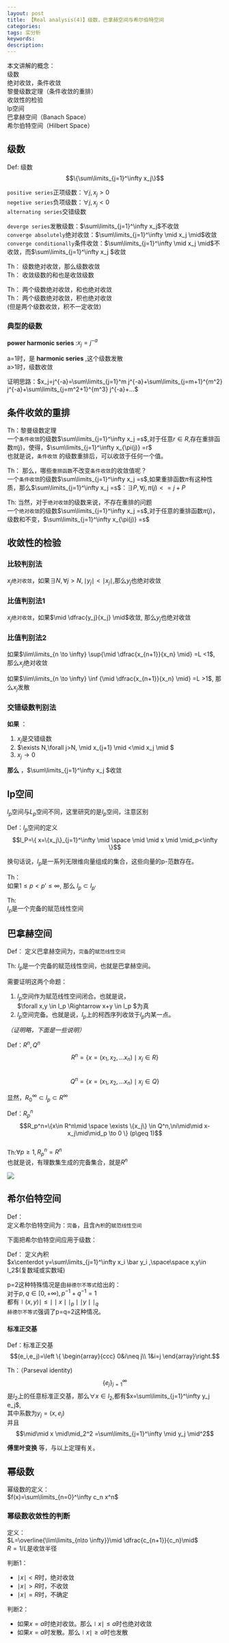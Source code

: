 ```yaml
---
layout: post
title: 【Real analysis(4)】级数，巴拿赫空间与希尔伯特空间
categories: 
tags: 实分析
keywords:
description:
---
```


本文讲解的概念：  
级数  
绝对收敛，条件收敛  
黎曼级数定理（条件收敛的重排）  
收敛性的检验  
lp空间  
巴拿赫空间（Banach Space）  
希尔伯特空间（Hilbert Space）  


## 级数

Def: 级数  
$$\{\sum\limits_{j=1}^\infty x_j\}$$  

`positive series`正项级数：$\forall j ,x_j>0$  
`negetive series`负项级数：$\forall j,x_j<0$  
`alternating series`交错级数  

`deverge series`发散级数：$\sum\limits_{j=1}^\infty x_j$不收敛  
`converge absolutely`绝对收敛：$\sum\limits_{j=1}^\infty \mid x_j \mid$收敛  
`converge conditionally`条件收敛：$\sum\limits_{j=1}^\infty \mid x_j \mid$不收敛，而$\sum\limits_{j=1}^\infty x_j $收敛  


Th： 级数绝对收敛，那么级数收敛  
Th： 收敛级数的和也是收敛级数  

Th： 两个级数绝对收敛，和也绝对收敛  
Th： 两个级数绝对收敛，积也绝对收敛  
(但是两个级数收敛，积不一定收敛)  

### 典型的级数

**power harmonic series** :$x_j=j^{-a}$  

a=1时，是 **harmonic series** ,这个级数发散  
a>1时，级数收敛  

证明思路：$x_j=j^{-a}=\sum\limits_{j=1}^m j^{-a}+\sum\limits_{j=m+1}^{m^2} j^{-a}+\sum\limits_{j=m^2+1}^{m^3} j^{-a}+...$  


## 条件收敛的重排

Th：黎曼级数定理  
一个`条件收敛`的级数$\sum\limits_{j=1}^\infty x_j =s$,对于任意$r\in R$,存在重排函数$\pi(j)$，使得，$\sum\limits_{j=1}^\infty x_{\pi(j)} =r$  
也就是说，`条件收敛` 的级数重排后，可以收敛于任何一个值。  


Th： 那么，哪些`重排函数`不改变`条件收敛`的收敛值呢？  
一个`条件收敛`的级数$\sum\limits_{j=1}^\infty x_j =s$,如果重排函数$\pi$有这种性质，那么$\sum\limits_{j=1}^\infty x_j =s$：$\exists P,\forall j , \pi (j)<=j+P$  


Th: 当然，对于`绝对收敛`的级数来说，不存在重排的问题  
一个`绝对收敛`的级数$\sum\limits_{j=1}^\infty x_j =s$,对于任意的重排函数$\pi(j)$，级数和不变，$\sum\limits_{j=1}^\infty x_{\pi(j)} =s$  

## 收敛性的检验

### 比较判别法

$x_j$`绝对收敛`，如果$\exists N,\forall j>N,\mid y_j\mid<\mid x_j \mid$,那么$y_j$也绝对收敛  

### 比值判别法1

$x_j$`绝对收敛`，如果$\mid \dfrac{y_j}{x_j} \mid$收敛, 那么$y_j$也绝对收敛  

### 比值判别法2

如果$\lim\limits_{n \to \infty} \sup{\mid \dfrac{x_{n+1}}{x_n} \mid} =L <1$, 那么$x_j$绝对收敛  

如果$\lim\limits_{n \to \infty} \inf {\mid \dfrac{x_{n+1}}{x_n} \mid} =L >1$, 那么$x_j$发散  

### 交错级数判别法

**如果** ：  
1. $x_j$是交错级数
2. $\exists N,\forall j>N, \mid x_{j+1} \mid <\mid x_j \mid $  
3. $x_j \to 0$

**那么** ，$\sum\limits_{j=1}^\infty x_j $收敛  

## lp空间

$l_p$空间与$L_p$空间不同，这里研究的是$l_p$空间，注意区别  

Def：$l_p$空间的定义  
$$l_P=\{  x=\{x_j\}_{j=1}^\infty \mid \space \mid \mid x \mid \mid_p<\infty \}$$  

换句话说，$l_p$是一系列无限维向量组成的集合，这些向量的p-范数存在。  


Th：  
如果$1\leq p<p'\leq\infty$, 那么 $l_p \subset l_{p'}$  

Th:   
$l_p$是一个完备的赋范线性空间  

## 巴拿赫空间
Def： 定义巴拿赫空间为，`完备`的`赋范线性空间`  


Th: $l_p$是一个完备的赋范线性空间，也就是巴拿赫空间。  

需要证明这两个命题：  
1. $l_p$空间作为赋范线性空间闭合。也就是说，  
$\forall x,y \in l_p \Rightarrow x+y \in l_p $为真  
2. $l_p$空间完备。也就是说，$l_p$上的柯西序列收敛于$l_p$内某一点。



*（证明略，下面是一些说明）*  

Def：$R^n,Q^n$  
$$R^n =\{x=(x_1,x_2,...x_n) \mid x_j \in R\}$$  
$$Q^n =\{x=(x_1,x_2,...x_n) \mid x_j \in Q\}$$  

显然，$R_0^\infty \subset l_p \subset R^\infty$


Def：$R_p^n$  
$$R_p^n=\{x\in R^n\mid \space \exists \{x_j\} \in Q^n,\ni\mid\mid x-x_j\mid\mid_p \to 0        \}   (p\geq 1)$$  
Th:$\forall p \geq 1,R^n_p=R^n$    
也就是说，有理数集生成的完备集合，就是$R^n$  

<img src='http://www.guofei.site/public/postimg/seriesrealanalysis.jpg'>

## 希尔伯特空间

Def：  
定义希尔伯特空间为：`完备`，且含`內积`的`赋范线性空间`  


下面把希尔伯特空间应用于级数：  


Def： 定义內积  
$x\centerdot y=\sum\limits_{j=1}^\infty x_i \bar y_i ,\space\space  x,y\in l_2$(复数域或实数域)  


p=2这种特殊情况是由`赫德尔不等式`给出的：  
对于$p,q\in[0,+\infty),p^{-1}+q^{-1}=1$  
都有$\mid(x,y)\mid \leq \mid\mid x\mid\mid_p \mid\mid y\mid\mid_q$  
`赫德尔不等式`强调了p=q=2这种情况。  

#### 标准正交基
Def：标准正交基  
$$(e_i,e_j)=\left \{ \begin{array}{ccc}
0&i\neq j\\
1&i=j
\end{array}\right.$$


Th：（Parseval identity)  
$$\{e_j\}_{j=1}^\infty$$是$l_2$上的任意标准正交基，那么$\forall x\in l_2$,都有$x=\sum\limits_{j=1}^\infty y_j e_j$,  
其中系数为$y_j=(x,e_j)$  
并且$$\mid\mid x \mid\mid_2^2 =\sum\limits_{j=1}^\infty \mid y_j \mid^2$$  

**傅里叶变换** 等，与以上定理有关。  

## 幂级数

幂级数的定义：  
$f(x)=\sum\limits_{n=0}^\infty c_n x^n$  

### 幂级数收敛性的判断
定义：  
$L=\overline{\lim\limits_{n\to \infty}}\mid \dfrac{c_{n+1}}{c_n}\mid$  
$R=1/L$是收敛半径  

判断1：
- $\mid x \mid <R$时，绝对收敛
- $\mid x \mid >R$时，不收敛
- $\mid x \mid =R$时，不确定

判断2：
- 如果$x=a$时绝对收敛。那么$\mid x\mid \leq a$时也绝对收敛
- 如果$x=a$时发散。那么$\mid x\mid \geq a$时也发散
